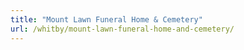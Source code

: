 ```yaml
---
title: "Mount Lawn Funeral Home & Cemetery"
url: /whitby/mount-lawn-funeral-home-and-cemetery/
---
```


